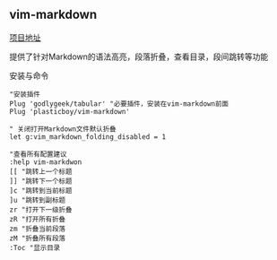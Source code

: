 ## vim-markdown

[项目地址](https://github.com/plasticboy/vim-markdown)

提供了针对Markdown的语法高亮，段落折叠，查看目录，段间跳转等功能

安装与命令
```
"安装插件
Plug 'godlygeek/tabular' "必要插件，安装在vim-markdown前面
Plug 'plasticboy/vim-markdown'

" 关闭打开Markdown文件默认折叠
let g:vim_markdown_folding_disabled = 1

"查看所有配置建议
:help vim-markdwon
[[ "跳转上一个标题
]] "跳转下一个标题
]c "跳转到当前标题
]u "跳转到副标题
zr "打开下一级折叠
zR "打开所有折叠
zm "折叠当前段落
zM "折叠所有段落
:Toc "显示目录
```

